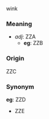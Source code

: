 wink
### Meaning
+ _adj_: ZZA
    + __eg__: ZZB

### Origin

ZZC

### Synonym

__eg__: ZZD

+ ZZE


